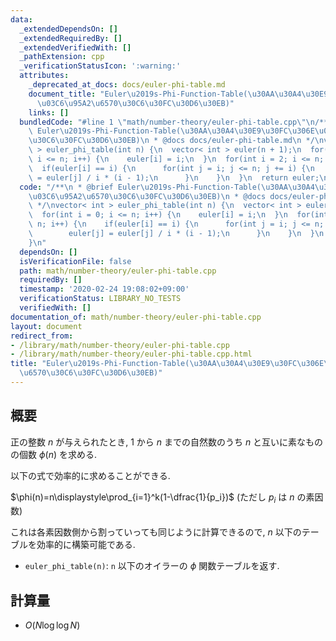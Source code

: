 ```yaml
---
data:
  _extendedDependsOn: []
  _extendedRequiredBy: []
  _extendedVerifiedWith: []
  _pathExtension: cpp
  _verificationStatusIcon: ':warning:'
  attributes:
    _deprecated_at_docs: docs/euler-phi-table.md
    document_title: "Euler\u2019s-Phi-Function-Table(\u30AA\u30A4\u30E9\u30FC\u306E\
      \u03C6\u95A2\u6570\u30C6\u30FC\u30D6\u30EB)"
    links: []
  bundledCode: "#line 1 \"math/number-theory/euler-phi-table.cpp\"\n/**\n * @brief\
    \ Euler\u2019s-Phi-Function-Table(\u30AA\u30A4\u30E9\u30FC\u306E\u03C6\u95A2\u6570\
    \u30C6\u30FC\u30D6\u30EB)\n * @docs docs/euler-phi-table.md\n */\nvector< int\
    \ > euler_phi_table(int n) {\n  vector< int > euler(n + 1);\n  for(int i = 0;\
    \ i <= n; i++) {\n    euler[i] = i;\n  }\n  for(int i = 2; i <= n; i++) {\n  \
    \  if(euler[i] == i) {\n      for(int j = i; j <= n; j += i) {\n        euler[j]\
    \ = euler[j] / i * (i - 1);\n      }\n    }\n  }\n  return euler;\n}\n"
  code: "/**\n * @brief Euler\u2019s-Phi-Function-Table(\u30AA\u30A4\u30E9\u30FC\u306E\
    \u03C6\u95A2\u6570\u30C6\u30FC\u30D6\u30EB)\n * @docs docs/euler-phi-table.md\n\
    \ */\nvector< int > euler_phi_table(int n) {\n  vector< int > euler(n + 1);\n\
    \  for(int i = 0; i <= n; i++) {\n    euler[i] = i;\n  }\n  for(int i = 2; i <=\
    \ n; i++) {\n    if(euler[i] == i) {\n      for(int j = i; j <= n; j += i) {\n\
    \        euler[j] = euler[j] / i * (i - 1);\n      }\n    }\n  }\n  return euler;\n\
    }\n"
  dependsOn: []
  isVerificationFile: false
  path: math/number-theory/euler-phi-table.cpp
  requiredBy: []
  timestamp: '2020-02-24 19:08:02+09:00'
  verificationStatus: LIBRARY_NO_TESTS
  verifiedWith: []
documentation_of: math/number-theory/euler-phi-table.cpp
layout: document
redirect_from:
- /library/math/number-theory/euler-phi-table.cpp
- /library/math/number-theory/euler-phi-table.cpp.html
title: "Euler\u2019s-Phi-Function-Table(\u30AA\u30A4\u30E9\u30FC\u306E\u03C6\u95A2\
  \u6570\u30C6\u30FC\u30D6\u30EB)"
---
```

## 概要

正の整数 $n$ が与えられたとき, $1$ から $n$ までの自然数のうち $n$ と互いに素なものの個数 $\phi(n)$ を求める.

以下の式で効率的に求めることができる.

$\phi(n)=n\displaystyle\prod_{i=1}^k(1-\dfrac{1}{p_i})$ (ただし $p_i$ は $n$ の素因数)

これは各素因数側から割っていっても同じように計算できるので, $n$ 以下のテーブルを効率的に構築可能である.

* `euler_phi_table(n)`: `n` 以下のオイラーの $\phi$ 関数テーブルを返す.

## 計算量

* $O(N \log \log N)$
